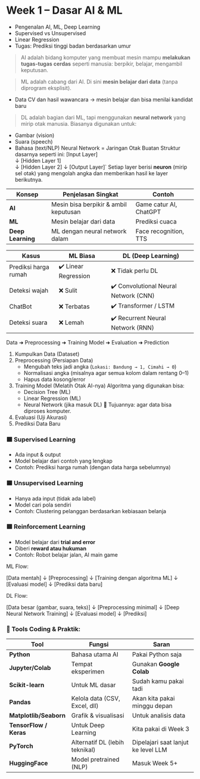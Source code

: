 # Week 1 – Dasar AI & ML

- Pengenalan AI, ML, Deep Learning
- Supervised vs Unsupervised
- Linear Regression
- Tugas: Prediksi tinggi badan berdasarkan umur

> AI adalah bidang komputer yang membuat mesin mampu **melakukan tugas-tugas cerdas** seperti manusia: berpikir, belajar, mengambil keputusan.

> ML adalah cabang dari AI. Di sini **mesin belajar dari data** (tanpa diprogram eksplisit).
- Data CV dan hasil wawancara → mesin belajar dan bisa menilai kandidat baru

> DL adalah bagian dari ML, tapi menggunakan **neural network** yang mirip otak manusia. Biasanya digunakan untuk:
- Gambar (vision)
- Suara (speech)
- Bahasa (text/NLP)
 Neural Network = Jaringan Otak Buatan
 Struktur dasarnya seperti ini:
[Input Layer]     
	↓ 
[Hidden Layer 1]     
	↓ 
[Hidden Layer 2]
	↓ 
[Output Layer]`
Setiap layer berisi **neuron** (mirip sel otak) yang mengolah angka dan memberikan hasil ke layer berikutnya.

| Konsep            | Penjelasan Singkat                    | Contoh                 |
| ----------------- | ------------------------------------- | ---------------------- |
| **AI**            | Mesin bisa berpikir & ambil keputusan | Game catur AI, ChatGPT |
| **ML**            | Mesin belajar dari data               | Prediksi cuaca         |
| **Deep Learning** | ML dengan neural network dalam        | Face recognition, TTS  |

|Kasus|ML Biasa|DL (Deep Learning)|
|---|---|---|
|Prediksi harga rumah|✔️ Linear Regression|❌ Tidak perlu DL|
|Deteksi wajah|❌ Sulit|✔️ Convolutional Neural Network (CNN)|
|ChatBot|❌ Terbatas|✔️ Transformer / LSTM|
|Deteksi suara|❌ Lemah|✔️ Recurrent Neural Network (RNN)|

Data ➜ Preprocessing ➜ Training Model ➜ Evaluation ➜ Prediction

1. Kumpulkan Data (Dataset)
2. Preprocessing (Persiapan Data)
	- Mengubah teks jadi angka (`Lokasi: Bandung → 1, Cimahi → 0`)
	- Normalisasi angka (misalnya agar semua kolom dalam rentang 0–1)
	- Hapus data kosong/error
3. Training Model (Melatih Otak AI-nya)
	Algoritma yang digunakan bisa:
	- Decision Tree (ML)
	- Linear Regression (ML)
	- Neural Network (jika masuk DL)
	🔧 Tujuannya: agar data bisa diproses komputer.
4. Evaluasi (Uji Akurasi)
5. Prediksi Data Baru

### 🟩 **Supervised Learning**

- Ada input & output
- Model belajar dari contoh yang lengkap
- Contoh: Prediksi harga rumah (dengan data harga sebelumnya)
    
### 🟦 **Unsupervised Learning**

- Hanya ada input (tidak ada label)
- Model cari pola sendiri
- Contoh: Clustering pelanggan berdasarkan kebiasaan belanja
    
### 🟥 **Reinforcement Learning**

- Model belajar dari **trial and error**
- Diberi **reward atau hukuman**
- Contoh: Robot belajar jalan, AI main game



ML Flow:

[Data mentah] 
  ↓
[Preprocessing] 
  ↓
[Training dengan algoritma ML] 
  ↓
[Evaluasi model] 
  ↓
[Prediksi data baru]

DL Flow:

[Data besar (gambar, suara, teks)]
  ↓
[Preprocessing minimal] 
  ↓
[Deep Neural Network Training] 
  ↓
[Evaluasi model] 
  ↓
[Prediksi]

### 🧰 Tools Coding & Praktik:

|Tool|Fungsi|Saran|
|---|---|---|
|**Python**|Bahasa utama AI|Pakai Python saja|
|**Jupyter/Colab**|Tempat eksperimen|Gunakan **Google Colab**|
|**Scikit-learn**|Untuk ML dasar|Sudah kamu pakai tadi|
|**Pandas**|Kelola data (CSV, Excel, dll)|Akan kita pakai minggu depan|
|**Matplotlib/Seaborn**|Grafik & visualisasi|Untuk analisis data|
|**TensorFlow / Keras**|Untuk Deep Learning|Kita pakai di Week 3|
|**PyTorch**|Alternatif DL (lebih teknikal)|Dipelajari saat lanjut ke level LLM|
|**HuggingFace**|Model pretrained (NLP)|Masuk Week 5+|
